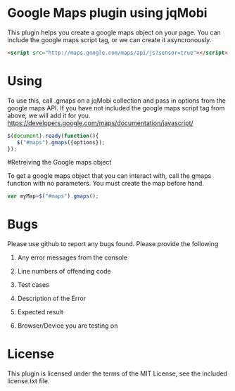 # Google Maps plugin using jqMobi

This plugin helps you create a google maps object on your page.  You can include the google maps script tag, or we can create it asyncronously.

```html
<script src="http://maps.google.com/maps/api/js?sensor=true"></script>
```

# Using

To use this, call .gmaps on a jqMobi collection and pass in options from the google maps API.  If you have not included the google maps script tag from above, we will add it for you.
https://developers.google.com/maps/documentation/javascript/

```js
$(document).ready(function(){
   $("#maps").gmaps({options});
});
```

#Retreiving the Google maps object

To get a google maps object that you can interact with, call the gmaps function with no parameters.  You must create the map before hand.

```js
var myMap=$("#maps").gmaps();
```

# Bugs

Please use github to report any bugs found.  Please provide the following

1. Any error messages from the console

2. Line numbers of offending code

3. Test cases

4. Description of the Error

5. Expected result

6. Browser/Device you are testing on


# License

This plugin is licensed under the terms of the MIT License, see the included license.txt file.
